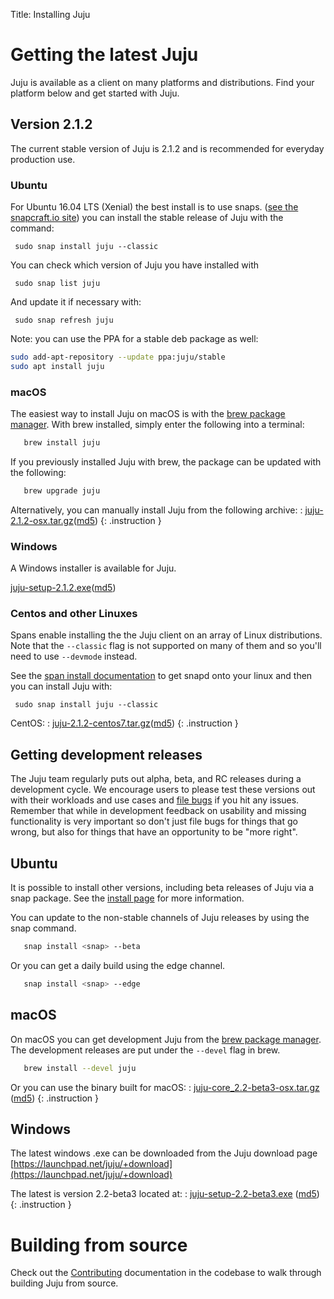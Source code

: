 Title: Installing Juju

# Getting the latest Juju

Juju is available as a client on many platforms and distributions. Find your
platform below and get started with Juju.

## Version 2.1.2

The current stable version of Juju is 2.1.2 and is recommended for everyday
production use.


### Ubuntu

For Ubuntu 16.04 LTS (Xenial) the best install is to use snaps.
([see the snapcraft.io site][snapcraft]) you can install the
stable release of Juju with the command:

     sudo snap install juju --classic

You can check which version of Juju you have installed with

     sudo snap list juju

And update it if necessary with:

     sudo snap refresh juju


Note: you can use the PPA for a stable deb package as well:

```bash
sudo add-apt-repository --update ppa:juju/stable
sudo apt install juju
```

### macOS

The easiest way to install Juju on macOS is with the [brew package
manager][brew]. With brew installed, simply enter the following into a
terminal:

```bash
   brew install juju
```

If you previously installed Juju with brew, the package can be
updated with the following:

```bash
   brew upgrade juju
```


Alternatively, you can manually install Juju from the following archive:
: [juju-2.1.2-osx.tar.gz](https://launchpad.net/juju/2.1/2.1.2/+download/juju-2.1.2-osx.tar.gz)([md5](https://launchpad.net/juju/2.1/2.1.2/+download/juju-2.1.2-osx.tar.gz/+md5))
{: .instruction }



### Windows

A Windows installer is available for Juju.

[juju-setup-2.1.2.exe](https://launchpad.net/juju/2.1/2.1.2/+download/juju-setup-2.1.2.exe)([md5](https://launchpad.net/juju/2.1/2.1.2/+download/juju-setup-2.1.2.exe/+md5))


### Centos and other Linuxes


Spans enable installing the the Juju client on an array of Linux
distributions. Note that the `--classic` flag is not supported on many of them
and so you'll need to use `--devmode` instead.

See the [span install documentation][snap-install] to get snapd onto your linux and then you
can install Juju with:

```
 sudo snap install juju --classic
```

CentOS:
: [juju-2.1.2-centos7.tar.gz](https://launchpad.net/juju/2.1/2.1.2/+download/juju-2.1.2-centos7.tar.gz)([md5](https://launchpad.net/juju/2.1/2.1.2/+download/juju-2.1.2-centos7.tar.gz/+md5))
{: .instruction }




## Getting development releases

The Juju team regularly puts out alpha, beta, and RC releases during a
development cycle. We encourage users to please test these versions out with
their workloads and use cases and [file bugs][bugs] if you hit any issues.
Remember that while in development feedback on usability and missing
functionality is very important so don't just file bugs for things that go
wrong, but also for things that have an opportunity to be "more right".


## Ubuntu

It is possible to install other versions, including beta releases of
Juju via a snap package. See the [install page][install] for more information.

You can update to the non-stable channels of Juju releases by using the snap
command.

```bash
   snap install <snap> --beta
```

Or you can get a daily build using the edge channel.

```bash
   snap install <snap> --edge
```


## macOS

On macOS you can get development Juju from the [brew package manager][brew].
The development releases are put under the `--devel` flag in brew.

```bash
   brew install --devel juju
```

Or you can use the binary built for macOS:
: [juju-core_2.2-beta3-osx.tar.gz](https://launchpad.net/juju/2.2/2.2-beta3/+download/juju-2.2-beta3-osx.tar.gz) ([md5](https://launchpad.net/juju/2.2/2.2-beta3/+download/juju-2.2-beta3-osx.tar.gz/+md5))
{: .instruction }



## Windows

The latest windows .exe can be downloaded from the Juju download page [https://launchpad.net/juju/+download](https://launchpad.net/juju/+download)

The latest is version 2.2-beta3 located at:
: [juju-setup-2.2-beta3.exe](https://launchpad.net/juju/2.2/2.2-beta3/+download/juju-setup-2.2-beta3.exe) ([md5](https://launchpad.net/juju/2.2/2.2-beta3/+download/juju-setup-2.2-beta3.exe/+md5))
{: .instruction }



# Building from source

Check out the [Contributing][contributing] documentation in the codebase to walk through
building Juju from source.


[brew]: https://brew.sh/
[bugs]: https://bugs.launchpad.net/juju/
[contributing]: https://github.com/juju/juju/blob/develop/CONTRIBUTING.md
[install]: ./reference-install.html
[snapcraft]: https://snapcraft.io
[snap-install]: https://snapcraft.io/docs/core/install

